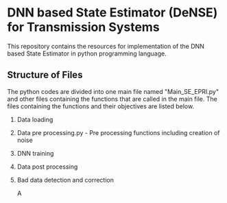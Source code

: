# DNN based State Estimator (DeNSE) for Transmission Systems
This repository contains the resources for implementation of the DNN based State Estimator in python programming language.

## Structure of Files
The python codes are divided into one main file named "Main_SE_EPRI.py" and other files containing the functions that are called in the main file.
The files containing the functions and their objectives are listed below.
1. Data loading
2. Data pre processing.py - Pre processing functions including creation of noise
3. DNN training
4. Data post processing
5. Bad data detection and correction

   A
   

